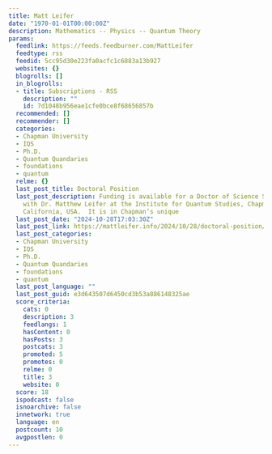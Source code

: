 ```yaml
---
title: Matt Leifer
date: "1970-01-01T00:00:00Z"
description: Mathematics -- Physics -- Quantum Theory
params:
  feedlink: https://feeds.feedburner.com/MattLeifer
  feedtype: rss
  feedid: 5cc95d30e223fa0acfc1c6883a13b927
  websites: {}
  blogrolls: []
  in_blogrolls:
  - title: Subscriptions - RSS
    description: ""
    id: 7d1048b956eae1cfe0bce8f68656857b
  recommended: []
  recommender: []
  categories:
  - Chapman University
  - IQS
  - Ph.D.
  - Quantum Quandaries
  - foundations
  - quantum
  relme: {}
  last_post_title: Doctoral Position
  last_post_description: Funding is available for a Doctor of Science Studentship
    with Dr. Matthew Leifer at the Institute for Quantum Studies, Chapman University,
    California, USA.  It is in Chapman’s unique
  last_post_date: "2024-10-28T17:03:30Z"
  last_post_link: https://mattleifer.info/2024/10/28/doctoral-position/
  last_post_categories:
  - Chapman University
  - IQS
  - Ph.D.
  - Quantum Quandaries
  - foundations
  - quantum
  last_post_language: ""
  last_post_guid: e3d643507d6450cd3b53a886148325ae
  score_criteria:
    cats: 0
    description: 3
    feedlangs: 1
    hasContent: 0
    hasPosts: 3
    postcats: 3
    promoted: 5
    promotes: 0
    relme: 0
    title: 3
    website: 0
  score: 18
  ispodcast: false
  isnoarchive: false
  innetwork: true
  language: en
  postcount: 10
  avgpostlen: 0
---
```

